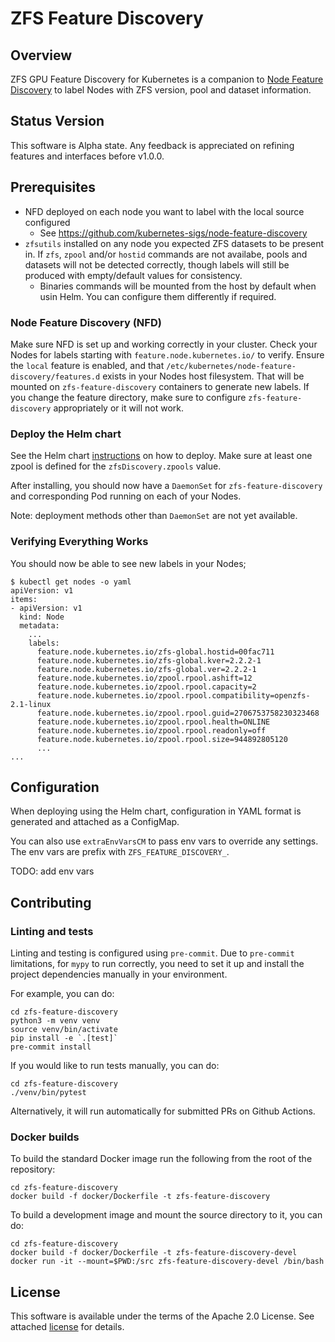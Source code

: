 # ZFS Feature Discovery

## Overview

ZFS GPU Feature Discovery for Kubernetes is a companion to [Node Feature Discovery](https://github.com/kubernetes-sigs/node-feature-discovery) to label Nodes with ZFS version, pool and dataset information.

## Status Version

This software is Alpha state. Any feedback is appreciated on refining features and interfaces before v1.0.0.

## Prerequisites

* NFD deployed on each node you want to label with the local source configured
    - See https://github.com/kubernetes-sigs/node-feature-discovery
* `zfsutils` installed on any node you expected ZFS datasets to be present in. If `zfs`, `zpool` and/or `hostid` commands are not availabe, pools and datasets will not be detected correctly, though labels will still be produced with empty/default values for consistency.
    - Binaries commands will be mounted from the host by default when usin Helm. You can configure them differently if required.

### Node Feature Discovery (NFD)

Make sure NFD is set up and working correctly in your cluster. Check your Nodes for labels starting with
`feature.node.kubernetes.io/` to verify.
Ensure the `local` feature is enabled, and that `/etc/kubernetes/node-feature-discovery/features.d` exists in
your Nodes host filesystem. That will be mounted on `zfs-feature-discovery` containers to generate new labels.
If you change the feature directory, make sure to configure `zfs-feature-discovery` appropriately or it will not work.

### Deploy the Helm chart

See the Helm chart [instructions](deployments/helm/zfs-feature-discovery/README.md) on how to deploy.
Make sure at least one zpool is defined for the `zfsDiscovery.zpools` value.

After installing, you should now have a `DaemonSet` for `zfs-feature-discovery`
and corresponding Pod running on each of your Nodes.

Note: deployment methods other than `DaemonSet` are not yet available.

### Verifying Everything Works

You should now be able to see new labels in your Nodes;

```
$ kubectl get nodes -o yaml
apiVersion: v1
items:
- apiVersion: v1
  kind: Node
  metadata:
    ...
    labels:
      feature.node.kubernetes.io/zfs-global.hostid=00fac711
      feature.node.kubernetes.io/zfs-global.kver=2.2.2-1
      feature.node.kubernetes.io/zfs-global.ver=2.2.2-1
      feature.node.kubernetes.io/zpool.rpool.ashift=12
      feature.node.kubernetes.io/zpool.rpool.capacity=2
      feature.node.kubernetes.io/zpool.rpool.compatibility=openzfs-2.1-linux
      feature.node.kubernetes.io/zpool.rpool.guid=2706753758230323468
      feature.node.kubernetes.io/zpool.rpool.health=ONLINE
      feature.node.kubernetes.io/zpool.rpool.readonly=off
      feature.node.kubernetes.io/zpool.rpool.size=944892805120
      ...
...
```

## Configuration

When deploying using the Helm chart, configuration in YAML format is generated and attached
as a ConfigMap.

You can also use `extraEnvVarsCM` to pass env vars to override any settings. The env vars
are prefix with `ZFS_FEATURE_DISCOVERY_`.

TODO: add env vars

## Contributing

### Linting and tests

Linting and testing is configured using `pre-commit`. Due to `pre-commit` limitations, for `mypy`
to run correctly, you need to set it up and install the project dependencies manually in your environment.

For example, you can do:

```
cd zfs-feature-discovery
python3 -m venv venv
source venv/bin/activate
pip install -e `.[test]`
pre-commit install
```

If you would like to run tests manually, you can do:
```
cd zfs-feature-discovery
./venv/bin/pytest
```

Alternatively, it will run automatically for submitted PRs on Github Actions.

### Docker builds

To build the standard Docker image run the following from the root of the repository:

```
cd zfs-feature-discovery
docker build -f docker/Dockerfile -t zfs-feature-discovery
```

To build a development image and mount the source directory to it, you can do:

```
cd zfs-feature-discovery
docker build -f docker/Dockerfile -t zfs-feature-discovery-devel
docker run -it --mount=$PWD:/src zfs-feature-discovery-devel /bin/bash
```

## License

This software is available under the terms of the Apache 2.0 License. See attached [license](LICENSE.md) for details.
